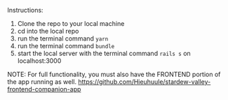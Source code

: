 Instructions:
1. Clone the repo to your local machine
2. cd into the local repo
3. run the terminal command `yarn`
4. run the terminal command `bundle`
5. start the local server with the terminal command `rails s` on localhost:3000


NOTE: For full functionality, you must also have the FRONTEND portion of the app running as well.
https://github.com/Hieuhuule/stardew-valley-frontend-companion-app

